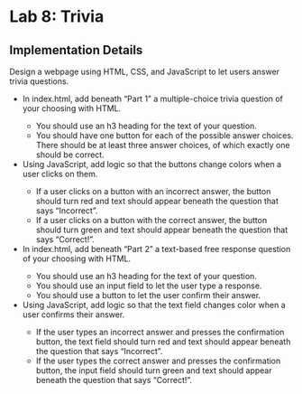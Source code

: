 
<h1>Lab 8: Trivia</h1>
<h2>Implementation Details</h2>
<p>Design a webpage using HTML, CSS, and JavaScript to let users answer trivia questions.</p>
<ul>
<li>In index.html, add beneath “Part 1” a multiple-choice trivia question of your choosing with HTML.</li>
  <ul>
    <li>You should use an h3 heading for the text of your question.</li>
    <li>You should have one button for each of the possible answer choices. There should be at least three answer choices, of which exactly one should be correct.  </li>
  </ul>
<li>Using JavaScript, add logic so that the buttons change colors when a user clicks on them.</li>
  <ul>
    <li>If a user clicks on a button with an incorrect answer, the button should turn red and text should appear beneath the question that says “Incorrect”.</li>
    <li>If a user clicks on a button with the correct answer, the button should turn green and text should appear beneath the question that says “Correct!”.</li>
  </ul>
<li>In index.html, add beneath “Part 2” a text-based free response question of your choosing with HTML.</li>
  <ul>
  <li>You should use an h3 heading for the text of your question.</li>
  <li>You should use an input field to let the user type a response.</li>
  <li>You should use a button to let the user confirm their answer.</li>
    </ul>
<li>Using JavaScript, add logic so that the text field changes color when a user confirms their answer.</li>
<ul>
<li>If the user types an incorrect answer and presses the confirmation button, the text field should turn red and text should appear beneath the question that says “Incorrect”.</li>
<li>If the user types the correct answer and presses the confirmation button, the input field should turn green and text should appear beneath the question that says “Correct!”.</li>
  
</ul>

  
</ul>
